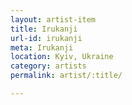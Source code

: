 ```yaml
---
layout: artist-item
title: Irukanji
url-id: irukanji
meta: Irukanji
location: Kyiv, Ukraine
category: artists
permalink: artist/:title/

---
```



